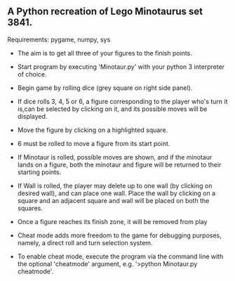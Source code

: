  ## A Python recreation of Lego Minotaurus set 3841.

Requirements: pygame, numpy, sys

 - The aim is to get all three of your figures to the finish points.
 - Start program by executing 'Minotaur.py' with your python 3 interpreter of choice.

 - Begin game by rolling dice (grey square on right side panel).
 - If dice rolls 3, 4, 5 or 6, a figure corresponding to the player who's turn it is,can be selected by clicking on it, and its possible moves will be displayed.
 - Move the figure by clicking on a highlighted square.
 - 6 must be rolled to move a figure from its start point.
 - If Minotaur is rolled, possible moves are shown, and if the minotaur lands on a figure, both the minotaur and figure will be returned to their starting points.
 - If Wall is rolled, the player may delete up to one wall (by clicking on desired wall), and can place one wall. Place the wall by clicking on a square and an adjacent square and wall will be placed on both the squares.
 - Once a figure reaches its finish zone, it will be removed from play

 - Cheat mode adds more freedom to the game for debugging purposes, namely, a direct roll and turn selection system. 
 - To enable cheat mode, execute the program via the command line with the optional 'cheatmode' argument, e.g. '>python Minotaur.py cheatmode'.
